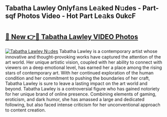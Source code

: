 ## Tabatha Lawley Onlyf𝚊ns Le𝚊ked N𝚞des - Part-sqf Photos Video - Hot Part Le𝚊ks 0ukcF

# <h2><a href="http://ac26730.deff.icu/?id=Tabatha+Lawley">🔗 New 👉🔴 Tabatha Lawley VIDEO Photos</a></h2>

[![Tabatha Lawley N𝚞des](https://i.imgur.com/rIISA9y.gif)](http://ac26730.deff.icu/?id=Tabatha+Lawley)
Tabatha Lawley is a contemporary artist whose innovative and thought-provoking works have captured the attention of the art world. Her unique artistic vision, coupled with her ability to connect with viewers on a deep emotional level, has earned her a place among the rising stars of contemporary art. With her continued exploration of the human condition and her commitment to pushing the boundaries of her craft, Tabatha Lawley is sure to leave a lasting impact on the art world and beyond. Tabatha Lawley is a controversial figure who has gained notoriety for her unique brand of online presence. Combining elements of gaming, eroticism, and dark humor, she has amassed a large and dedicated following, but also faced intense criticism for her unconventional approach to content creation.
